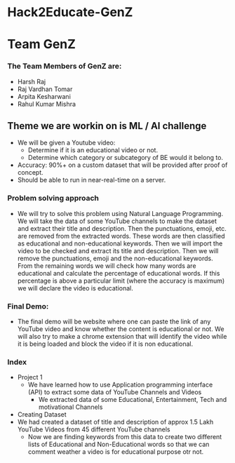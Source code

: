 # Hack2Educate-GenZ

# Team GenZ
### The Team Members of GenZ are:
   - Harsh Raj
   - Raj Vardhan Tomar
   - Arpita Kesharwani
   - Rahul Kumar Mishra

## Theme we are workin on is ML / AI challenge
   - We will be given a Youtube video:
       - Determine if it is an educational video or not.
       - Determine which category or subcategory of BE would it belong to.
   - Accuracy: 90%+ on a custom dataset that will be provided after proof of concept.
   - Should be able to run in near-real-time on a server.
   
### Problem solving approach 
- We will try to solve this problem using Natural Language Programming. We will take the data of some YouTube channels to make the dataset and extract their title and description. Then the punctuations, emoji, etc. are removed from the extracted words. These words are then classified as educational and non-educational keywords. Then we will import the video to be checked and extract its title and description. Then we will remove the punctuations, emoji and the non-educational keywords. From the remaining words we will check how many words are educational and calculate the percentage of educational words. If this percentage is above a particular limit (where the accuracy is maximum) we will declare the video is educational. 

### Final Demo:
- The final demo will be website where one can paste the link of any YouTube video and know whether the content is educational or not. We will also try to make a chrome extension that will identify the video while it is being loaded and block the video if it is non educational. 

### Index
 - Project 1
   - We have learned how to use Application programming interface (API) to extract some data of YouTube Channels and Videos
     - We extracted data of some Educational, Entertainment, Tech and motivational Channels
  - Creating Dataset
   - We had created a dataset of title and description of approx 1.5 Lakh YouTube Videos from 45 different YouTube channels 
     - Now we are finding keywords from this data to create two different lists of Educational and Non-Educational words so that we can comment weather a video is for educational purpose otr not.
